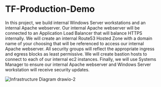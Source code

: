 # TF-Production-Demo

In this project, we build internal Windows Server workstations and an internal Apache webserver. Our internal Apache webserver will be connected to an Application Load Balancer that will balance HTTPS internally. We will create an internal Route53 Hosted Zone with a domain name of your choosing that will be referenced to access our internal Apache webserver. All security groups will reflect the appropriate ingress and egress blocks as least permissive. We will create bastion hosts to connect to each of our internal ec2 instances. Finally, we will use Systems Manager to ensure our internal Apache webserver and Windows Server workstation will receive security updates.

![Infrastructure Diagram drawio-2](https://user-images.githubusercontent.com/111475307/202274782-383af18b-8a7e-4032-ad4f-0c61836a28d0.png)
